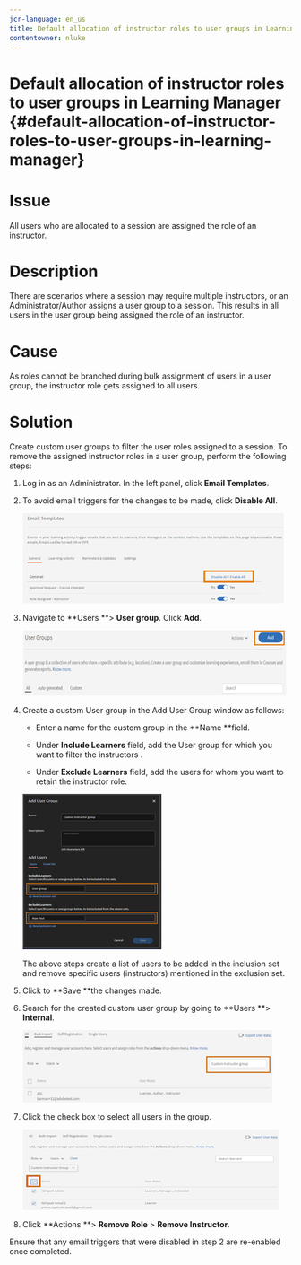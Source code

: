 ```yaml
---
jcr-language: en_us
title: Default allocation of instructor roles to user groups in Learning Manager 
contentowner: nluke
---
```



# Default allocation of instructor roles to user groups in Learning Manager  {#default-allocation-of-instructor-roles-to-user-groups-in-learning-manager}

# Issue

All users who are allocated to a session are assigned the role of an instructor.

# Description

There are scenarios where a session may require multiple instructors, or an Administrator/Author assigns a user group to a session. This results in all users in the user group being assigned the role of an instructor.

# Cause 

As roles cannot be branched during bulk assignment of users in a user group, the instructor role gets assigned to all users.

# Solution

Create custom user groups to filter the user roles assigned to a session. To remove the assigned instructor roles in a user group, perform the following steps:

1. Log in as an Administrator. In the left panel, click **Email Templates**.  

1. To avoid email triggers for the changes to be made, click **Disable All**.

   ![](assets/instructor-disable-all.png)

1. Navigate to **Users **> **User group**. Click **Add**. 

   ![](assets/instructor-usergroups.png)

1. Create a custom User group in the Add User Group window as follows: 

   * Enter a name for the custom group in the **Name **field.   
   
   * Under **Include Learners** field, add the User group for which you want to filter the instructors .  
   
   * Under **Exclude Learners** field, add the users for whom you want to retain the instructor role.

   ![](assets/instructor-add-ug.png)

   The above steps create a list of users to be added in the inclusion set and remove specific users (instructors) mentioned in the exclusion set. 

1. Click to **Save **the changes made.    

1. Search for the created custom user group by going to **Users **> **Internal**. 

   ![](assets/instructor-custom-ug.png)

1. Click the check box to select all users in the group. 

   ![](assets/instructor-bulk-ug.png)

1. Click **Actions **> **Remove Role** > **Remove Instructor**. 

Ensure that any email triggers that were disabled in step 2 are re-enabled once completed.   

